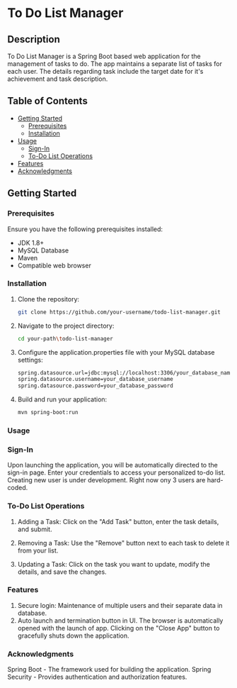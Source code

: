 # To Do List Manager

## Description

To Do List Manager is a Spring Boot based web application for the management of tasks to do. The app maintains a separate list of tasks for each user. The details regarding task include the target date for it's achievement and task description.

## Table of Contents

- [Getting Started](#getting-started)
  - [Prerequisites](#prerequisites)
  - [Installation](#installation)
- [Usage](#usage)
  - [Sign-In](#sign-in)
  - [To-Do List Operations](#to-do-list-operations)
- [Features](#features)
- [Acknowledgments](#acknowledgments)

## Getting Started

### Prerequisites
Ensure you have the following prerequisites installed:
- JDK 1.8+
- MySQL Database
- Maven
- Compatible web browser

### Installation
1. Clone the repository:

   ```bash
   git clone https://github.com/your-username/todo-list-manager.git
2. Navigate to the project directory:
   ```bash
   cd your-path\todo-list-manager
3. Configure the application.properties file with your MySQL database settings:
   ```bash
   spring.datasource.url=jdbc:mysql://localhost:3306/your_database_name
   spring.datasource.username=your_database_username
   spring.datasource.password=your_database_password
4. Build and run your application:
   ```bash
   mvn spring-boot:run

### Usage

### Sign-In
Upon launching the application, you will be automatically directed to the sign-in page. Enter your credentials to access your personalized to-do list. Creating new user is under development. Right now ony 3 users are hard-coded.

### To-Do List Operations
1. Adding a Task: Click on the "Add Task" button, enter the task details, and submit.

2. Removing a Task: Use the "Remove" button next to each task to delete it from your list.

3. Updating a Task: Click on the task you want to update, modify the details, and save the changes.

### Features
1. Secure login: Maintenance of multiple users and their separate data in database.
2. Auto launch and termination button in UI.
The browser is automatically opened with the launch of app. Clicking on the "Close App" button to gracefully shuts down the application.

### Acknowledgments
Spring Boot - The framework used for building the application.
Spring Security - Provides authentication and authorization features.


